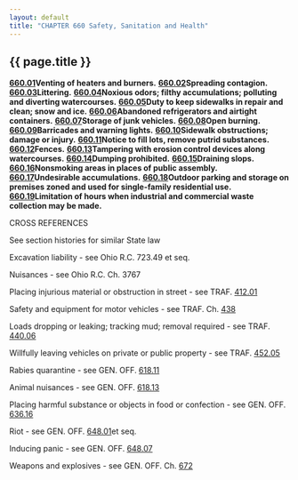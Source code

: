 ```yaml
---
layout: default 
title: "CHAPTER 660 Safety, Sanitation and Health"
---
```


{{ page.title }}
----------------

[**660.01**](35647a42.html)**Venting of heaters and burners.**
[**660.02**](357e4928.html)**Spreading contagion.**
[**660.03**](3589d41b.html)**Littering.**
[**660.04**](3591ce06.html)**Noxious odors; filthy accumulations;
polluting and diverting watercourses.**
[**660.05**](359793a6.html)**Duty to keep sidewalks in repair and clean;
snow and ice.** [**660.06**](35a22141.html)**Abandoned refrigerators and
airtight containers.** [**660.07**](35a81684.html)**Storage of junk
vehicles.** [**660.08**](35bcac29.html)**Open burning.**
[**660.09**](35bf8fd0.html)**Barricades and warning lights.**
[**660.10**](35c804f7.html)**Sidewalk obstructions; damage or injury.**
[**660.11**](35d559c7.html)**Notice to fill lots, remove putrid
substances.** [**660.12**](35dba985.html)**Fences.**
[**660.13**](35e328f0.html)**Tampering with erosion control devices
along watercourses.** [**660.14**](35e8a06a.html)**Dumping prohibited.**
[**660.15**](35edfbca.html)**Draining slops.**
[**660.16**](35f2ed22.html)**Nonsmoking areas in places of public
assembly.** [**660.17**](360145d6.html)**Undesirable accumulations.**
[**660.18**](3614dbd6.html)**Outdoor parking and storage on premises
zoned and used for single-family residential use.**
[**660.19**](362ea610.html)**Limitation of hours when industrial and
commercial waste collection may be made.**

CROSS REFERENCES

See section histories for similar State law

Excavation liability - see Ohio R.C. 723.49 et seq.

Nuisances - see Ohio R.C. Ch. 3767

Placing injurious material or obstruction in street - see TRAF.
[412.01](1d57f813.html)

Safety and equipment for motor vehicles - see TRAF. Ch.
[438](23790fa9.html)

Loads dropping or leaking; tracking mud; removal required - see TRAF.
[440.06](259b4452.html)

Willfully leaving vehicles on private or public property - see TRAF.
[452.05](26ea02af.html)

Rabies quarantine - see GEN. OFF. [618.11](2c4462a9.html)

Animal nuisances - see GEN. OFF. [618.13](2c559f0f.html)

Placing harmful substance or objects in food or confection - see GEN.
OFF. [636.16](31815497.html)

Riot - see GEN. OFF. [648.01](34b065a4.html)et seq.

Inducing panic - see GEN. OFF. [648.07](3505d59e.html)

Weapons and explosives - see GEN. OFF. Ch. [672](37643015.html)

